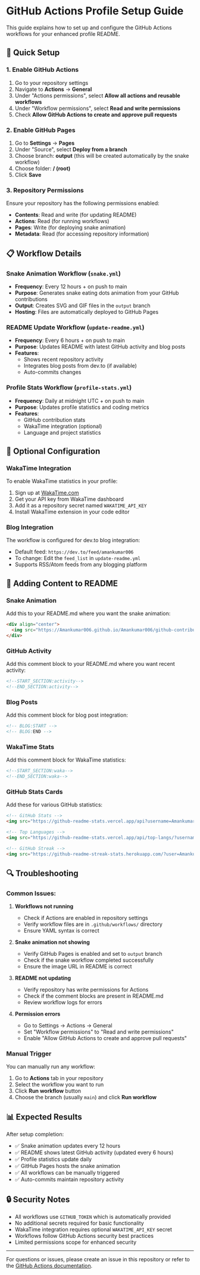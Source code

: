 # GitHub Actions Profile Setup Guide

This guide explains how to set up and configure the GitHub Actions workflows for your enhanced profile README.

## 🚀 Quick Setup

### 1. Enable GitHub Actions
1. Go to your repository settings
2. Navigate to **Actions** → **General**
3. Under "Actions permissions", select **Allow all actions and reusable workflows**
4. Under "Workflow permissions", select **Read and write permissions**
5. Check **Allow GitHub Actions to create and approve pull requests**

### 2. Enable GitHub Pages
1. Go to **Settings** → **Pages**
2. Under "Source", select **Deploy from a branch**
3. Choose branch: **output** (this will be created automatically by the snake workflow)
4. Choose folder: **/ (root)**
5. Click **Save**

### 3. Repository Permissions
Ensure your repository has the following permissions enabled:
- **Contents**: Read and write (for updating README)
- **Actions**: Read (for running workflows)
- **Pages**: Write (for deploying snake animation)
- **Metadata**: Read (for accessing repository information)

## 📋 Workflow Details

### Snake Animation Workflow (`snake.yml`)
- **Frequency**: Every 12 hours + on push to main
- **Purpose**: Generates snake eating dots animation from your GitHub contributions
- **Output**: Creates SVG and GIF files in the `output` branch
- **Hosting**: Files are automatically deployed to GitHub Pages

### README Update Workflow (`update-readme.yml`)
- **Frequency**: Every 6 hours + on push to main
- **Purpose**: Updates README with latest GitHub activity and blog posts
- **Features**: 
  - Shows recent repository activity
  - Integrates blog posts from dev.to (if available)
  - Auto-commits changes

### Profile Stats Workflow (`profile-stats.yml`)
- **Frequency**: Daily at midnight UTC + on push to main
- **Purpose**: Updates profile statistics and coding metrics
- **Features**:
  - GitHub contribution stats
  - WakaTime integration (optional)
  - Language and project statistics

## 🔧 Optional Configuration

### WakaTime Integration
To enable WakaTime statistics in your profile:
1. Sign up at [WakaTime.com](https://wakatime.com)
2. Get your API key from WakaTime dashboard
3. Add it as a repository secret named `WAKATIME_API_KEY`
4. Install WakaTime extension in your code editor

### Blog Integration
The workflow is configured for dev.to blog integration:
- Default feed: `https://dev.to/feed/amankumar006`
- To change: Edit the `feed_list` in `update-readme.yml`
- Supports RSS/Atom feeds from any blogging platform

## 📝 Adding Content to README

### Snake Animation
Add this to your README.md where you want the snake animation:
```html
<div align="center">
  <img src="https://Amankumar006.github.io/Amankumar006/github-contribution-grid-snake.svg" alt="Snake animation" />
</div>
```

### GitHub Activity
Add this comment block to your README.md where you want recent activity:
```html
<!--START_SECTION:activity-->
<!--END_SECTION:activity-->
```

### Blog Posts
Add this comment block for blog post integration:
```html
<!-- BLOG:START -->
<!-- BLOG:END -->
```

### WakaTime Stats
Add this comment block for WakaTime statistics:
```html
<!--START_SECTION:waka-->
<!--END_SECTION:waka-->
```

### GitHub Stats Cards
Add these for various GitHub statistics:
```html
<!-- GitHub Stats -->
<img src="https://github-readme-stats.vercel.app/api?username=Amankumar006&show_icons=true&theme=radical" alt="GitHub Stats" />

<!-- Top Languages -->
<img src="https://github-readme-stats.vercel.app/api/top-langs/?username=Amankumar006&layout=compact&theme=radical" alt="Top Languages" />

<!-- GitHub Streak -->
<img src="https://github-readme-streak-stats.herokuapp.com/?user=Amankumar006&theme=radical" alt="GitHub Streak" />
```

## 🔍 Troubleshooting

### Common Issues:

1. **Workflows not running**
   - Check if Actions are enabled in repository settings
   - Verify workflow files are in `.github/workflows/` directory
   - Ensure YAML syntax is correct

2. **Snake animation not showing**
   - Verify GitHub Pages is enabled and set to `output` branch
   - Check if the snake workflow completed successfully
   - Ensure the image URL in README is correct

3. **README not updating**
   - Verify repository has write permissions for Actions
   - Check if the comment blocks are present in README.md
   - Review workflow logs for errors

4. **Permission errors**
   - Go to Settings → Actions → General
   - Set "Workflow permissions" to "Read and write permissions"
   - Enable "Allow GitHub Actions to create and approve pull requests"

### Manual Trigger
You can manually run any workflow:
1. Go to **Actions** tab in your repository
2. Select the workflow you want to run
3. Click **Run workflow** button
4. Choose the branch (usually `main`) and click **Run workflow**

## 📊 Expected Results

After setup completion:
- ✅ Snake animation updates every 12 hours
- ✅ README shows latest GitHub activity (updated every 6 hours)  
- ✅ Profile statistics update daily
- ✅ GitHub Pages hosts the snake animation
- ✅ All workflows can be manually triggered
- ✅ Auto-commits maintain repository activity

## 🔒 Security Notes

- All workflows use `GITHUB_TOKEN` which is automatically provided
- No additional secrets required for basic functionality
- WakaTime integration requires optional `WAKATIME_API_KEY` secret
- Workflows follow GitHub Actions security best practices
- Limited permissions scope for enhanced security

---

For questions or issues, please create an issue in this repository or refer to the [GitHub Actions documentation](https://docs.github.com/en/actions).